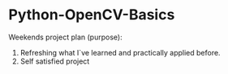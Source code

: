 # Python-OpenCV-Basics

Weekends project plan (purpose):
1. Refreshing what I`ve learned and practically applied before. 
2. Self satisfied project
